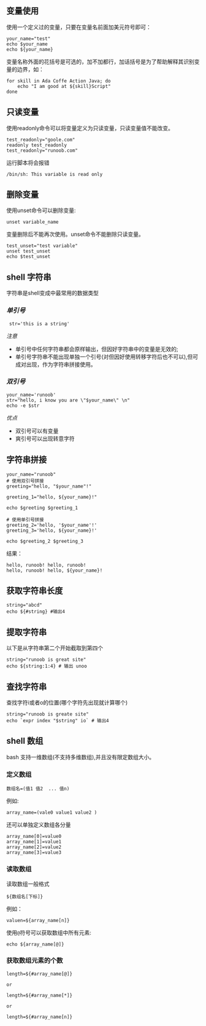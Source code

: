 ## 变量使用

使用一个定义过的变量，只要在变量名前面加美元符号即可：

```
your_name="test"
echo $your_name
echo ${your_name}
```

变量名称外面的花括号是可选的，加不加都行，加话括号是为了帮助解释其识别变量的边界，如：

```
for skill in Ada Coffe Action Java; do
	echo "I am good at ${skill}Script"
done

```

## 只读变量

使用readonly命令可以将变量定义为只读变量，只读变量值不能改变。

```
test_readonly="goole.com"
readonly test_readonly
test_readonly="runoob.com"
```

运行脚本将会报错

```
/bin/sh: This variable is read only
```

## 删除变量

使用unset命令可以删除变量:

`unset variable_name`

变量删除后不能再次使用。unset命令不能删除只读变量。

```
test_unset="test variable"
unset test_unset
echo $test_unset
```

## shell 字符串
字符串是shell变成中最常用的数据类型

### *单引号*

` str='this is a string'`

*注意*
* 单引号中任何字符串都会原样输出，但因好字符串中的变量是无效的;
* 单引号字符串不能出现单独一个引号(对但因好使用转移字符后也不可以),但可成对出现，作为字符串拼接使用。


### *双引号*

```
your_name='runoob'
str="hello, i know you are \"$your_name\" \n"
echo -e $str
```

*优点*
* 双引号可以有变量
* 爽引号可以出现转意字符


## 字符串拼接

```
your_name="runoob"
# 使用双引号拼接
greeting="hello, "$your_name"!"

greeting_1="hello, ${your_name}!"

echo $greeting $greeting_1

# 使用单引号拼接
greeting_2='hello, '$your_name'!'
greeting_3='hello, ${your_name}!'

echo $greeting_2 $greeting_3
```

结果：
```
hello, runoob! hello, runoob!
hello, runoob! hello, ${your_name}!
```

## 获取字符串长度

```
string="abcd"
echo ${#string} #输出4
```


## 提取字符串
以下是从字符串第二个开始截取到第四个

```
string="runoob is great site"
echo ${string:1:4} # 输出 unoo
```


## 查找字符串

查找字符i或者o的位置(哪个字符先出现就计算哪个)


```
string="runoob is greate site"
echo `expr index "$string" io` # 输出4
```

## shell 数组

bash 支持一维数组(不支持多维数组),并且没有限定数组大小。

### 定义数组

```
数组名=(值1 值2  ... 值n)
```

例如:
```
array_name=(vale0 value1 value2 )

```
还可以单独定义数组各分量

```
array_name[0]=value0
array_name[1]=value1
array_name[2]=value2
array_name[3]=value3
```
### 读取数组

读取数组一般格式

```
${数组名[下标]}
```

例如：

```
valuen=${array_name[n]}

```

使用`@`符号可以获取数组中所有元素:

```
echo ${array_name[@]}
```

### 获取数组元素的个数

```
length=${#array_name[@]}

or

length=${#array_name[*]}

or

length=${#array_name[n]}
```

